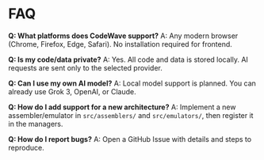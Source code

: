 # FAQ

**Q: What platforms does CodeWave support?**
A: Any modern browser (Chrome, Firefox, Edge, Safari). No installation required for frontend.

**Q: Is my code/data private?**
A: Yes. All code and data is stored locally. AI requests are sent only to the selected provider.

**Q: Can I use my own AI model?**
A: Local model support is planned. You can already use Grok 3, OpenAI, or Claude.

**Q: How do I add support for a new architecture?**
A: Implement a new assembler/emulator in `src/assemblers/` and `src/emulators/`, then register it in the managers.

**Q: How do I report bugs?**
A: Open a GitHub Issue with details and steps to reproduce. 